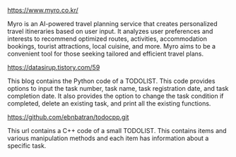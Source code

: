 https://www.myro.co.kr/

Myro is an AI-powered travel planning service that creates personalized travel itineraries based on user input. It analyzes user preferences and interests to recommend optimized routes, activities, accommodation bookings, tourist attractions, local cuisine, and more. Myro aims to be a convenient tool for those seeking tailored and efficient travel plans.

https://datasirup.tistory.com/59

This blog contains the Python code of a TODOLIST. This code provides options to input the task number, task name, task registration date, and task completion date. It also provides the option to change the task condition if completed, delete an existing task, and print all the existing functions.

https://github.com/ebnbatran/todocpp.git

This url contains a C++ code of a small TODOLIST. This contains items and various manipulation methods and each item has information about a specific task.
